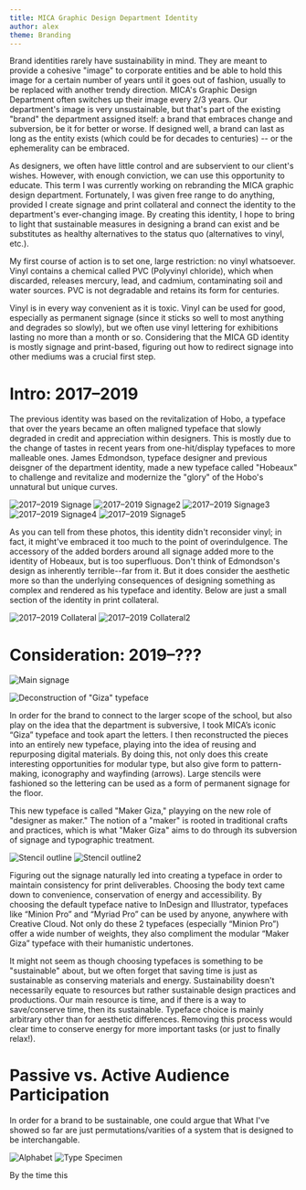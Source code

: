 ```yaml
---
title: MICA Graphic Design Department Identity
author: alex
theme: Branding
---
```


Brand identities rarely have sustainability in mind. They are meant to provide a cohesive "image" to corporate entities and be able to hold this image for a certain number of years until it goes out of fashion, usually to be replaced with another trendy direction. MICA's Graphic Design Department often switches up their image every 2/3 years. Our department's image is very unsustainable, but that's part of the existing "brand" the department assigned itself: a brand that embraces change and subversion, be it for better or worse. If designed well, a brand can last as long as the entity exists (which could be for decades to centuries) -- or the ephemerality can be embraced.

As designers, we often have little control and are subservient to our client's wishes. However, with enough conviction, we can use this opportunity to educate. This term I was currently working on rebranding the MICA graphic design department. Fortunately, I was given free range to do anything, provided I create signage and print collateral and connect the identity to the department's ever-changing image. By creating this identity, I hope to bring to light that sustainable measures in designing a brand can exist and be substitutes as healthy alternatives to the status quo (alternatives to vinyl, etc.).

My first course of action is to set one, large restriction: no vinyl whatsoever. Vinyl contains a chemical called PVC (Polyvinyl chloride), which when discarded, releases mercury, lead, and cadmium, contaminating soil and water sources. PVC is not degradable and retains its form for centuries. 

Vinyl is in every way convenient as it is toxic. Vinyl can be used for good, especially as permanent signage (since it sticks so well to most anything and degrades so slowly), but we often use vinyl lettering for exhibitions lasting no more than a month or so. Considering that the MICA GD identity is mostly signage and print-based, figuring out how to redirect signage into other mediums was a crucial first step.

# Intro: 2017–2019 
The previous identity was based on the revitalization of Hobo, a typeface that over the years became an often maligned typeface that slowly degraded in credit and appreciation within designers. This is mostly due to the change of tastes in recent years from one-hit/display typefaces to more malleable ones. James Edmondson, typeface designer and previous deisgner of the department identity, made a new typeface called "Hobeaux" to challenge and revitalize and modernize the "glory" of the Hobo's unnatural but unique curves.

![2017–2019 Signage](Hobeaux_1.JPG)
![2017–2019 Signage2](Hobeaux_2.JPG)
![2017–2019 Signage3](Hobeaux_3.JPG)
![2017–2019 Signage4](Hobeaux_4.JPG)
![2017–2019 Signage5](Hobeaux_5.JPG)

As you can tell from these photos, this identity didn't reconsider vinyl; in fact, it might've embraced it too much to the point of overindulgence. The accessory of the added borders around all signage added more to the identity of Hobeaux, but is too superfluous. Don't think of Edmondson's design as inherently terrible--far from it. But it does consider the aesthetic more so than the underlying consequences of designing something as complex and rendered as his typeface and identity. Below are just a small section of the identity in print collateral. 

![2017–2019 Collateral](WSChecklist.jpg)
![2017–2019 Collateral2](ResourceGuide_Scholarships_Update.jpg)

# Consideration: 2019–??? 
![Main signage](MakerGiza_GraphicDesign_Signage.png)

![Deconstruction of "Giza" typeface](Deconstruction_0.png)

In order for the brand to connect to the larger scope of the school, but also play on the idea that the department is subversive, I took MICA’s iconic “Giza” typeface and took apart the letters. I then reconstructed the pieces into an entirely new typeface, playing into the idea of reusing and repurposing digital materials. By doing this, not only does this create interesting opportunities for modular type, but also give form to pattern-making, iconography and wayfinding (arrows). Large stencils were fashioned so the lettering can be used as a form of permanent signage for the floor.

This new typeface is called "Maker Giza," playying on the new role of "designer as maker." The notion of a "maker" is rooted in traditional crafts and practices, which is what "Maker Giza" aims to do through its subversion of signage and typographic treatment. 

![Stencil outline](MakerGiza_StencilOutline.jpg)
![Stencil outline2](Deconstruction_Stencil_1.JPG)

Figuring out the signage naturally led into creating a typeface in order to maintain consistency for print deliverables.  Choosing the body text came down to convenience, conservation of energy and accessibility. By choosing the default typeface native to InDesign and Illustrator, typefaces like “Minion Pro” and “Myriad Pro” can be used by anyone, anywhere with Creative Cloud. Not only do these 2 typefaces (especially “Minion Pro”) offer a wide number of weights, they also compliment the modular “Maker Giza” typeface with their humanistic undertones. 

It might not seem as though choosing typefaces is something to be "sustainable" about, but we often forget that saving time is just as sustainable as conserving materials and energy. Sustainability doesn't necessarily equate to resources but rather sustainable design practices and productions. Our main resource is time, and if there is a way to save/conserve time, then its sustainable. Typeface choice is mainly arbitrary other than for aesthetic differences. Removing this process would clear time to conserve energy for more important tasks (or just to finally relax!).

# Passive vs. Active Audience Participation
 In order for a brand to be sustainable, one could argue that 
 What I've showed so far are just permutations/varities of a system that is designed to be interchangable.

![Alphabet](MakerGiza_Alphabet.png)
![Type Specimen](Screenshot_MakerGiza.png)

 By the time this
